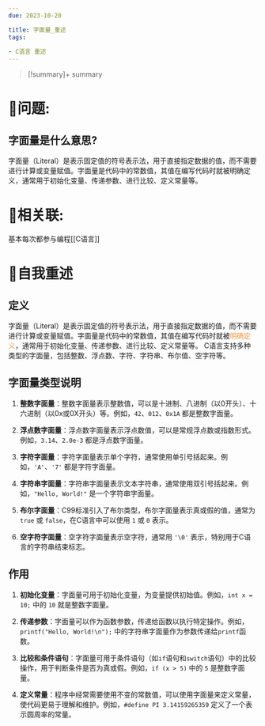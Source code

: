 ```yaml
---
due: 2023-10-20 

title: 字面量_重述
tags:
 
- C语言 重述
---
```



> [!summary]+ summary
> 


# 🤔问题:
## 字面量是什么意思?
字面量（Literal）是表示固定值的符号表示法，用于直接指定数据的值，而不需要进行计算或变量赋值。字面量是代码中的常数值，其值在编写代码时就被明确定义，通常用于初始化变量、传递参数、进行比较、定义常量等。



# 🤔相关联:
基本每次都参与编程[[C语言]]



# 📘自我重述
## 定义
字面量（Literal）是表示固定值的符号表示法，用于直接指定数据的值，而不需要进行计算或变量赋值。字面量是代码中的常数值，其值在编写代码时就被<font color="#f79646">明确定义</font>，通常用于初始化变量、传递参数、进行比较、定义常量等。
C语言支持多种类型的字面量，包括整数、浮点数、字符、字符串、布尔值、空字符等。

## 字面量类型说明
1. **整数字面量**：整数字面量表示整数值，可以是十进制、八进制（以0开头）、十六进制（以0x或0X开头）等。例如，`42`、`012`、`0x1A` 都是整数字面量。
    
2. **浮点数字面量**：浮点数字面量表示浮点数值，可以是常规浮点数或指数形式。例如，`3.14`、`2.0e-3` 都是浮点数字面量。
    
3. **字符字面量**：字符字面量表示单个字符，通常使用单引号括起来。例如，`'A'`、`'7'` 都是字符字面量。
    
4. **字符串字面量**：字符串字面量表示文本字符串，通常使用双引号括起来。例如，`"Hello, World!"` 是一个字符串字面量。
    
5. **布尔字面量**：C99标准引入了布尔类型，布尔字面量表示真或假的值，通常为 `true` 或 `false`，在C语言中可以使用 `1` 或 `0` 表示。
    
6. **空字符字面量**：空字符字面量表示空字符，通常用 `'\0'` 表示，特别用于C语言的字符串结束标志。

## 作用
1. **初始化变量**：字面量可用于初始化变量，为变量提供初始值。例如，`int x = 10;` 中的 `10` 就是整数字面量。
    
2. **传递参数**：字面量可以作为函数参数，传递给函数以执行特定操作。例如，`printf("Hello, World!\n");` 中的字符串字面量作为参数传递给`printf`函数。
    
3. **比较和条件语句**：字面量可用于条件语句（如`if`语句和`switch`语句）中的比较操作，用于判断条件是否为真或假。例如，`if (x > 5)` 中的 `5` 是整数字面量。
    
4. **定义常量**：程序中经常需要使用不变的常数值，可以使用字面量来定义常量，使代码更易于理解和维护。例如，`#define PI 3.14159265359` 定义了一个表示圆周率的常量。

